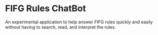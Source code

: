 # FIFG Rules ChatBot

An experimental application to help answer FIFG rules quickly and easily without having to search, read, and interpret the rules.
